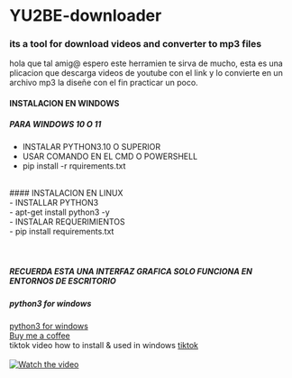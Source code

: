 # YU2BE-downloader
<h3>its a tool for download videos and converter to mp3 files</h3>

hola que tal amig@ espero este herramien te sirva de mucho,
esta es una plicacion que descarga videos de youtube con el link y 
lo convierte en un archivo mp3 la diseñe con el fin practicar un poco.

#### INSTALACION EN WINDOWS

##### PARA WINDOWS 10 O 11<br>
- INSTALAR PYTHON3.10 O SUPERIOR<br>
- USAR COMANDO EN EL CMD O POWERSHELL<br>
- pip install -r rquirements.txt<br>
<br>
#### INSTALACION EN LINUX<br>
- INSTALLAR PYTHON3<br>
- apt-get install python3 -y<br>
- INSTALAR REQUERIMIENTOS<br>
- pip install requirements.txt<br>
<br>
<br>


##### RECUERDA ESTA UNA INTERFAZ GRAFICA SOLO FUNCIONA EN ENTORNOS DE ESCRITORIO

##### python3 for windows
[python3 for windows](https://www.python.org/downloads/ "python3 for windows")
<br>
[Buy me a coffee](https://paypal.me/verserker34/ "Buy me a coffee")
<br>
tiktok video how to install & used in windows
[tiktok](https://www.tiktok.com/@v3nomscool?is_from_webapp=1&sender_device=pc "tiktok")
<br>
<br>
[![Watch the video](https://youtu.be/fFiPEDTdoXw?si=D8jkBMghF-lFphmC)](https://www.youtube.com/watch?v=dQw4w9WgXcQ)

